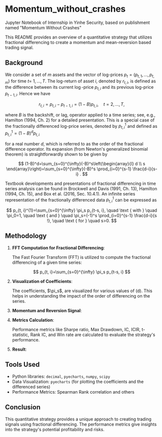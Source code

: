 # Momentum_without_crashes
Jupyter Notebook of Internship in Yinhe Security, based on publishment named "Momentum Without Crashes"

This README provides an overview of a quantitative strategy that utilizes fractional differencing to create a momentum and mean-reversion based trading signal.

## Background

We consider a set of $m$ assets and the vector of log-prices $p_t=\left(p_{t, 1}, \ldots, p_{t, m}\right)$ for time $t=$ $1, \ldots, T$. The log-return of asset $i$, denoted by $r_{t, i}$, is defined as the difference between its current $\log$-price $p_{t, i}$ and its previous log-price $p_{t-1, i}$. Hence we have

$$
r_{t, i}=p_{t, i}-p_{t-1, i}=(1-B) p_{t, i}, \quad t=2, \ldots, T,
$$

where $B$ is the backshift, or lag, operator applied to a time series; see, e.g., Hamilton (1994, Ch. 2) for a detailed presentation. This is a special case of the fractionally differenced log-price series, denoted by $p_{t, i}^{1}$ and defined as $p_{t, i}^{1} = (1-B)^d p_{t, i}$

for a real number $d$, which is referred to as the order of the fractional difference operator. Its expansion (from Newton's generalized binomial theorem) is straightforwardly shown to be given by

$$
(1-B)^d=\sum_{s=0}^{\infty}(-B)^s\left(\begin{array}{l}
d \\
s
\end{array}\right)=\sum_{s=0}^{\infty}(-B)^s \prod_{i=0}^{s-1} \frac{d-i}{s-i} .
$$

Textbook developments and presentations of fractional differencing in time series analysis can be found in Brockwell and Davis (1991, Ch. 13), Hamilton (1994, Ch. 15), and Box et al. (2016, Sec. 10.4.1). An infinite series representation of the fractionally differenced data $p_{t, i}^{1}$ can be expressed as

$$
p_{t, i}^{1}=\sum_{s=0}^{\infty} \pi_s p_{t-s, i}, \quad \text { with } \quad \pi_0=1, \quad \text { and } \quad \pi_s=(-1)^s \prod_{i=0}^{s-1} \frac{d-i}{s !}, \quad \text { for } \quad s>0.
$$

## Methodology

1. **FFT Computation for Fractional Differencing**:
   
   The Fast Fourier Transform (FFT) is utilized to compute the fractional differencing of a given time series:

$$
p_{t, i}=\sum_{s=0}^{\infty} \pi_s p_{t-s, i}
$$

2. **Visualization of Coefficients**:

    The coefficients, $\pi_s\$, are visualized for various values of \(d\). This helps in understanding the impact of the order of differencing on the series.

3. **Momentum and Reversion Signal**:
   
   
4. **Metrics Calculation**:

    Performance metrics like Sharpe ratio, Max Drawdown, IC, ICIR, t-statistic, Rank IC, and Win rate are calculated to evaluate the strategy's performance.
   
5. **Result**:
   

## Tools Used

- Python libraries: `decimal`, `pyecharts`, `numpy`, `scipy`
- Data Visualization: `pyecharts` (for plotting the coefficients and the differenced series)
- Performance Metrics: Spearman Rank correlation and others

## Conclusion

This quantitative strategy provides a unique approach to creating trading signals using fractional differencing. The performance metrics give insights into the strategy's potential profitability and risks.

